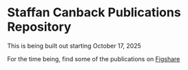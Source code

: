 # Staffan Canback Publications Repository

This is being built out starting October 17, 2025

For the time being, find some of the publications on <a href="https://figshare.com/authors/Staffan_Canback/20547296" target="_blank">Figshare</a>  
